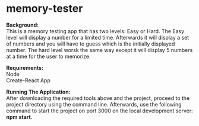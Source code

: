 # memory-tester
 
**Background:**   
This is a memory testing app that has two levels: Easy or Hard. The Easy level will display a number for a limited time. Afterwards it will display a set of numbers and you will have to guess which is the initially displayed number. The hard level worsk the same way except it will display 5 numbers at a time for the user to memorize.

**Requirements:**  
Node  
Create-React App 

**Running The Application:**  
After downloading the required tools above and the project, proceed to the project directory using the command line. Afterwards, use the following command to start the project on port 3000 on the local development server: **npm start**.
